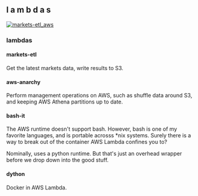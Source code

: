 ## l a m b d a s

[![markets-etl_aws](https://healthchecks.io/badge/80da65e9-ff8f-45f1-b75e-109790/yfJXsnyi/markets-etl_aws.svg)](https://healthchecks.io/badge/80da65e9-ff8f-45f1-b75e-109790/yfJXsnyi/markets-etl_aws.svg)

### lambdas

#### markets-etl
Get the latest markets data, write results to S3.

#### aws-anarchy
Perform management operations on AWS, such as shuffle data around S3, and keeping
AWS Athena partitions up to date.

#### bash-it
The AWS runtime doesn't support bash. However, bash is one of my favorite languages,
and is portable acrosss \*nix systems. Surely there is a way to break out of the
container AWS Lambda confines you to?

Nominally, uses a python runtime. But that's just an overhead wrapper before we
drop down into the good stuff.

#### dython
Docker in AWS Lambda.
